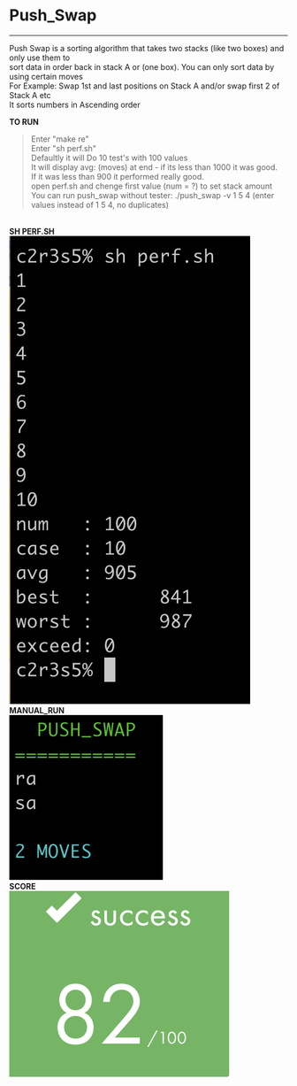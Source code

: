 # **Push_Swap**
---------------------------

Push Swap is a sorting algorithm that takes two stacks (like two boxes) and only use them to <br>
sort data in order back in stack A or (one box). You can only sort data by using certain moves <br>
For Example: Swap 1st and last positions on Stack A and/or swap first 2 of Stack A etc <br>
It sorts numbers in Ascending order <br>

**TO RUN**
>Enter "make re" <br>
>Enter "sh perf.sh" <br>
>Defaultly it will Do 10 test's with 100 values <br>
>It will display avg: (moves) at end - if its less than 1000 it was good. <br>
>If it was less than 900 it performed really good. <br>
>open perf.sh  and chenge first value (num = ?) to set stack amount <br>
>You can run push_swap without tester: ./push_swap -v 1 5 4  (enter values instead of 1 5 4, no duplicates)

<br> **SH PERF.SH** <br>
![](https://github.com/tpitout/Push_Swap/blob/master/ps2.png)
<br> **MANUAL_RUN** <br>
![](https://github.com/tpitout/Push_Swap/blob/master/ps.png)
<br> **SCORE** <br>
![](https://github.com/tpitout/Push_Swap/blob/master/pushswapscore.png)
